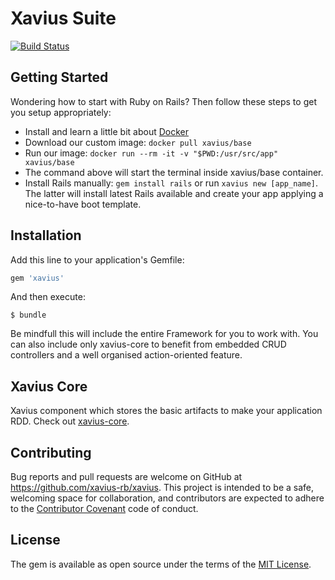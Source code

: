 # Xavius Suite
[![Build Status](https://travis-ci.org/xavius-rb/xavius.svg?branch=master)](https://travis-ci.org/xavius-rb/xavius)

## Getting Started
Wondering how to start with Ruby on Rails? Then follow these steps to get you setup appropriately:

- Install and learn a little bit about [Docker](https://docs.docker.com/get-started/)
- Download our custom image: ```docker pull xavius/base```
- Run our image: ```docker run --rm -it -v "$PWD:/usr/src/app" xavius/base```
- The command above will start the terminal inside xavius/base container.
- Install Rails manually: ```gem install rails``` or run ```xavius new [app_name]```. The latter will install latest Rails available and create your app applying a nice-to-have boot template.

## Installation

Add this line to your application's Gemfile:

```ruby
gem 'xavius'
```

And then execute:

    $ bundle


Be mindfull this will include the entire Framework for you to work with. You can also include only xavius-core to benefit from embedded CRUD controllers and a well organised action-oriented feature.

## Xavius Core
Xavius component which stores the basic artifacts to make your application RDD. Check out [xavius-core](https://github.com/xavius-rb/xavius/tree/master/xavius-core).

## Contributing

Bug reports and pull requests are welcome on GitHub at https://github.com/xavius-rb/xavius. This project is intended to be a safe, welcoming space for collaboration, and contributors are expected to adhere to the [Contributor Covenant](http://contributor-covenant.org) code of conduct.

## License

The gem is available as open source under the terms of the [MIT License](https://opensource.org/licenses/MIT).
